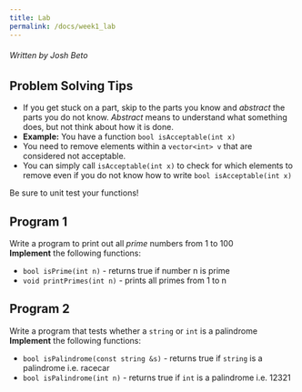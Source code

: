 ```yaml
---
title: Lab
permalink: /docs/week1_lab
---
```


###### Written by Josh Beto

## Problem Solving Tips
* If you get stuck on a part, skip to the parts you know and *abstract* the parts you do not know. *Abstract* means to understand what something does, but not think about how it is done. 
* **Example:** You have a function ```bool isAcceptable(int x)```
* You need to remove elements within a ```vector<int> v``` that are considered not acceptable. 
* You can simply call ```isAcceptable(int x)``` to check for which elements to remove even if you do not know how to write ```bool isAcceptable(int x)```

Be sure to unit test your functions!

## Program 1
Write a program to print out all *prime* numbers from 1 to 100
<br>
**Implement** the following functions:
* `bool isPrime(int n)` - returns true if number n is prime
* `void printPrimes(int n)` - prints all primes from 1 to n

## Program 2
Write a program that tests whether a `string` or `int` is a palindrome
<br>
**Implement** the following functions:
* `bool isPalindrome(const string &s)` - returns true if `string` is a palindrome i.e. racecar
* `bool isPalindrome(int n)` - returns true if `int` is a palindrome i.e. 12321
